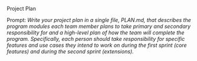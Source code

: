 Project Plan

Prompt: *Write your project plan in a single file, PLAN.md, that describes the program modules each team member plans to take primary and secondary responsibility for and a high-level plan of how the team will complete the program. Specifically, each person should take responsibility for specific features and use cases they intend to work on during the first sprint (core features) and during the second sprint (extensions).*